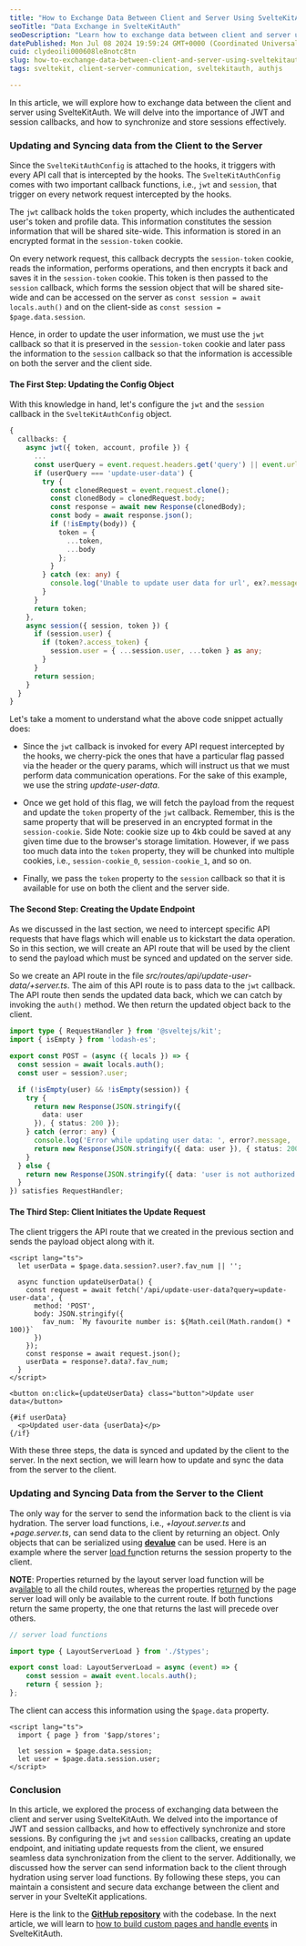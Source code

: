 ```yaml
---
title: "How to Exchange Data Between Client and Server Using SvelteKitAuth"
seoTitle: "Data Exchange in SvelteKitAuth"
seoDescription: "Learn how to exchange data between client and server using SvelteKitAuth with JWT and session callbacks for seamless and secure synchronization"
datePublished: Mon Jul 08 2024 19:59:24 GMT+0000 (Coordinated Universal Time)
cuid: clydeoili000608le8notc8tn
slug: how-to-exchange-data-between-client-and-server-using-sveltekitauth
tags: sveltekit, client-server-communication, sveltekitauth, authjs

---
```


In this article, we will explore how to exchange data between the client and server using SvelteKitAuth. We will delve into the importance of JWT and session callbacks, and how to synchronize and store sessions effectively.

### Updating and Syncing data from the Client to the Server

Since the `SvelteKitAuthConfig` is attached to the hooks, it triggers with every API call that is intercepted by the hooks. The `SvelteKitAuthConfig` comes with two important callback functions, i.e., `jwt` and `session`, that trigger on every network request intercepted by the hooks.

The `jwt` callback holds the `token` property, which includes the authenticated user's token and profile data. This information constitutes the session information that will be shared site-wide. This information is stored in an encrypted format in the `session-token` cookie.

On every network request, this callback decrypts the `session-token` cookie, reads the information, performs operations, and then encrypts it back and saves it in the `session-token` cookie. This token is then passed to the `session` callback, which forms the session object that will be shared site-wide and can be accessed on the server as `const session = await locals.auth()` and on the client-side as `const session = $page.data.session`.

Hence, in order to update the user information, we must use the `jwt` callback so that it is preserved in the `session-token` cookie and later pass the information to the `session` callback so that the information is accessible on both the server and the client side.

#### **The First Step: Updating the Config Object**

With this knowledge in hand, let's configure the `jwt` and the `session` callback in the `SvelteKitAuthConfig` object.

```typescript
{
  callbacks: {
    async jwt({ token, account, profile }) {
      ...
      const userQuery = event.request.headers.get('query') || event.url.searchParams.get('query');
      if (userQuery === 'update-user-data') {
        try {
          const clonedRequest = event.request.clone();
          const clonedBody = clonedRequest.body;
          const response = await new Response(clonedBody);
          const body = await response.json();
          if (!isEmpty(body)) {
            token = {
              ...token,
              ...body
            };
          }
        } catch (ex: any) {
          console.log('Unable to update user data for url', ex?.message);
        }
      }
      return token;
    },
    async session({ session, token }) {
      if (session.user) {
        if (token?.access_token) {
          session.user = { ...session.user, ...token } as any;
        }
      }
      return session;
    }
  }
}
```

Let's take a moment to understand what the above code snippet actually does:

* Since the `jwt` callback is invoked for every API request intercepted by the hooks, we cherry-pick the ones that have a particular flag passed via the header or the query params, which will instruct us that we must perform data communication operations. For the sake of this example, we use the string *update-user-data*.
    
* Once we get hold of this flag, we will fetch the payload from the request and update the `token` property of the `jwt` callback. Remember, this is the same property that will be preserved in an encrypted format in the `session-cookie`. Side Note: cookie size up to 4kb could be saved at any given time due to the browser's storage limitation. However, if we pass too much data into the `token` property, they will be chunked into multiple cookies, i.e., `session-cookie_0`, `session-cookie_1`, and so on.
    
* Finally, we pass the `token` property to the `session` callback so that it is available for use on both the client and the server side.
    

#### **The Second Step: Creating the Update Endpoint**

As we discussed in the last section, we need to intercept specific API requests that have flags which will enable us to kickstart the data operation. So in this section, we will create an API route that will be used by the client to send the payload which must be synced and updated on the server side.

So we create an API route in the file *src/routes/api/update-user-data/+server.ts*. The aim of this API route is to pass data to the `jwt` callback. The API route then sends the updated data back, which we can catch by invoking the `auth()` method. We then return the updated object back to the client.

```typescript
import type { RequestHandler } from '@sveltejs/kit';
import { isEmpty } from 'lodash-es';

export const POST = (async ({ locals }) => {
  const session = await locals.auth();
  const user = session?.user;

  if (!isEmpty(user) && !isEmpty(session)) {
    try {
      return new Response(JSON.stringify({
        data: user
      }), { status: 200 });
    } catch (error: any) {
      console.log('Error while updating user data: ', error?.message, '. Sending existing data');
      return new Response(JSON.stringify({ data: user }), { status: 200 });
    }
  } else {
    return new Response(JSON.stringify({ data: 'user is not authorized to update data' }), { status: 401 });
  }
}) satisfies RequestHandler;
```

#### **The Third Step: Client Initiates the Update Request**

The client triggers the API route that we created in the previous section and sends the payload object along with it.

```svelte
<script lang="ts">
  let userData = $page.data.session?.user?.fav_num || '';

  async function updateUserData() {
    const request = await fetch('/api/update-user-data?query=update-user-data', {
      method: 'POST',
      body: JSON.stringify({
        fav_num: `My favourite number is: ${Math.ceil(Math.random() * 100)}`
      })
    });
    const response = await request.json();
    userData = response?.data?.fav_num;
  }
</script>

<button on:click={updateUserData} class="button">Update user data</button>

{#if userData}
  <p>Updated user-data {userData}</p>
{/if}
```

With these three steps, the data is synced and updated by the client to the server. In the next section, we will learn how to update and sync the data from the server to the client.

### **Updating and Syncing Data from the Server to the Client**

The only way for the server to send the information back to the client is via hydration. The server load functions, i.e., *+layout.server.ts* and *+page.server.ts*, can send data to the client by returning an object. Only objects that can be serialized using [**devalue**](https://github.com/rich-harris/devalue) can be used. Here is an example where the server [load fu](https://github.com/rich-harris/devalue)nction returns the session property to the client.

**NOTE**: Properties returned by the layout server load function will be av[ailable](https://github.com/rich-harris/devalue) to all the child routes, whereas the properties r[eturned](https://github.com/rich-harris/devalue) by the page server load will only be available to the current route. If both functions return the same property, the one that returns the last will precede over others.

```typescript
// server load functions

import type { LayoutServerLoad } from './$types';

export const load: LayoutServerLoad = async (event) => {
	const session = await event.locals.auth();
	return { session };
};
```

The client can access this information using the `$page.data` property.

```svelte
<script lang="ts">
  import { page } from '$app/stores';

  let session = $page.data.session;
  let user = $page.data.session.user;
</script>
```

### Conclusion

In this article, we explored the process of exchanging data between the client and server using SvelteKitAuth. We delved into the importance of JWT and session callbacks, and how to effectively synchronize and store sessions. By configuring the `jwt` and `session` callbacks, creating an update endpoint, and initiating update requests from the client, we ensured seamless data synchronization from the client to the server. Additionally, we discussed how the server can send information back to the client through hydration using server load functions. By following these steps, you can maintain a consistent and secure data exchange between the client and server in your SvelteKit applications.

Here is the link to the [**GitHub repository**](https://github.com/aakash14goplani/SvelteKitAuth) with the codebase. In the next article, we will learn to [how to build custom pages and handle events](https://blog.aakashgoplani.in/steps-to-build-custom-pages-and-handle-events-in-sveltekitauth) in SvelteKitAuth.